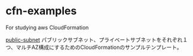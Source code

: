 # cfn-examples
For studying aws CloudFormation

[public-subnet](https://github.com/SRsawaguchi/cfn-examples/tree/master/public-vpc)
パブリックサブネット、プライベートサブネットをそれぞれ１つ、マルチAZ構成にするためのCloudFormationのサンプルテンプレート。 